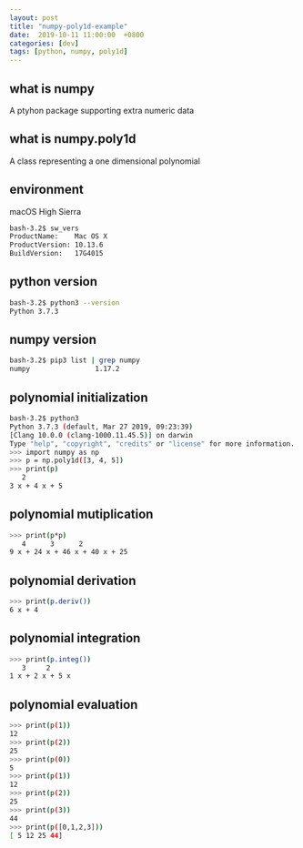 ```yaml
---
layout: post
title: "numpy-poly1d-example"
date:  2019-10-11 11:00:00  +0800
categories: [dev]
tags: [python, numpy, poly1d]
---
```


## what is numpy
A ptyhon package supporting extra numeric data

## what is numpy.poly1d
A class representing a one dimensional polynomial

## environment
macOS High Sierra
```bash
bash-3.2$ sw_vers
ProductName:    Mac OS X
ProductVersion: 10.13.6
BuildVersion:   17G4015
```

## python version
```bash
bash-3.2$ python3 --version
Python 3.7.3
```

## numpy version
```bash
bash-3.2$ pip3 list | grep numpy
numpy                1.17.2 
```

## polynomial initialization
```bash
bash-3.2$ python3
Python 3.7.3 (default, Mar 27 2019, 09:23:39)
[Clang 10.0.0 (clang-1000.11.45.5)] on darwin
Type "help", "copyright", "credits" or "license" for more information.
>>> import numpy as np
>>> p = np.poly1d([3, 4, 5])
>>> print(p)
   2
3 x + 4 x + 5
```

## polynomial mutiplication
```bash
>>> print(p*p)
   4      3      2
9 x + 24 x + 46 x + 40 x + 25
```

## polynomial derivation
```bash
>>> print(p.deriv())
6 x + 4
```

## polynomial integration
```bash
>>> print(p.integ())
   3     2
1 x + 2 x + 5 x
```

## polynomial evaluation
```bash
>>> print(p(1))
12
>>> print(p(2))
25
>>> print(p(0))
5
>>> print(p(1))
12
>>> print(p(2))
25
>>> print(p(3))
44
>>> print(p([0,1,2,3]))
[ 5 12 25 44]
```

